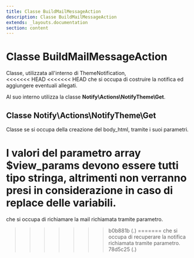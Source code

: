 ```yaml
---
title: Classe BuildMailMessageAction
description: Classe BuildMailMessageAction
extends: _layouts.documentation
section: content
---
```


# Classe BuildMailMessageAction

Classe, utilizzata all'interno di ThemeNotification,  
<<<<<<< HEAD
<<<<<<< HEAD
che si occupa di costruire la notifica ed aggiungere eventuali allegati.  

Al suo interno utilizza la classe **Notify\Actions\NotifyTheme\Get**.  

## Classe Notify\Actions\NotifyTheme\Get

Classe se si occupa della creazione del body_html, tramite i suoi parametri.  

I valori del parametro array $view_params devono essere tutti tipo stringa, altrimenti non verranno presi in considerazione in caso di replace delle variabili.
=======
che si occupa di richiamare la mail richiamata tramite parametro.
>>>>>>> b0b881b (.)
=======
che si occupa di recuperare la notifica richiamata tramite parametro.
>>>>>>> 78d5c25 (.)
